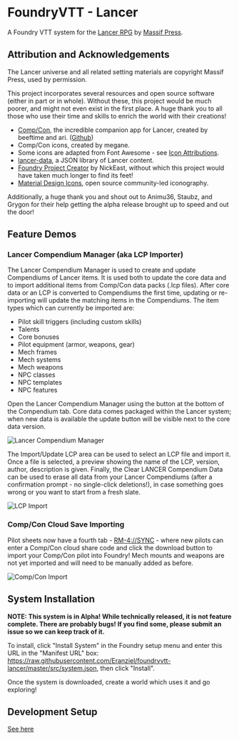 # FoundryVTT - Lancer
A Foundry VTT system for the [Lancer RPG](https://massif-press.itch.io/corebook-pdf) by [Massif Press](https://massif-press.itch.io/). 

## Attribution and Acknowledgements
The Lancer universe and all related setting materials are copyright Massif Press, used by permission.

This project incorporates several resources and open source software (either in part or in whole). Without these, this project would be much poorer, and might not even exist in the first place. A huge thank you to all those who use their time and skills to enrich the world with their creations!
* [Comp/Con](https://compcon.app), the incredible companion app for Lancer, created by beeftime and ari. ([Github](https://github.com/massif-press/compcon))
* Comp/Con icons, created by megane.
* Some icons are adapted from Font Awesome - see [Icon Attributions](dist/assets/icons/ATTRIBUTION.md).
* [lancer-data](https://github.com/massif-press/lancer-data), a JSON library of Lancer content.
* [Foundry Project Creator](https://gitlab.com/foundry-projects/foundry-pc) by NickEast, without which this project would have taken much longer to find its feet!
* [Material Design Icons](https://materialdesignicons.com/), open source community-led iconography.

Additionally, a huge thank you and shout out to Animu36, Staubz, and Grygon for their help getting the alpha release brought up to speed and out the door!

## Feature Demos
### Lancer Compendium Manager (aka LCP Importer)
The Lancer Compendium Manager is used to create and update Compendiums of Lancer items. It is used both to update the core data and to import additional items from Comp/Con data packs (.lcp files). After core data or an LCP is converted to Compendiums the first time, updating or re-importing will update the matching items in the Compendiums. The item types which can currently be imported are:
* Pilot skill triggers (including custom skills)
* Talents
* Core bonuses
* Pilot equipment (armor, weapons, gear)
* Mech frames
* Mech systems
* Mech weapons
* NPC classes
* NPC templates
* NPC features

Open the Lancer Compendium Manager using the button at the bottom of the Compendium tab. Core data comes packaged within the Lancer system; when new data is available the update button will be visible next to the core data version.

![Lancer Compendium Manager](https://i.imgur.com/R5Iw2x4.png)

The Import/Update LCP area can be used to select an LCP file and import it. Once a file is selected, a preview showing the name of the LCP, version, author, description is given. Finally, the Clear LANCER Compendium Data can be used to erase all data from your Lancer Compendiums (after a confirmation prompt - no single-click deletions!), in case something goes wrong or you want to start from a fresh slate.

![LCP Import](https://i.imgur.com/ibFhiIw.png)

### Comp/Con Cloud Save Importing
Pilot sheets now have a fourth tab - <RM-4://SYNC> - where new pilots can enter a Comp/Con cloud share code and click the download button to import your Comp/Con pilot into Foundry! Mech mounts and weapons are not yet imported and will need to be manually added as before.

![Comp/Con Import](https://i.imgur.com/Nm0mMIB.gif)

## System Installation
**NOTE: This system is in Alpha! While technically released, it is not feature complete. There are probably bugs! If you find some, please submit an issue so we can keep track of it.**

To install, click "Install System" in the Foundry setup menu and enter this URL in the "Manifest URL" box: https://raw.githubusercontent.com/Eranziel/foundryvtt-lancer/master/src/system.json, then click "Install". 

Once the system is downloaded, create a world which uses it and go exploring!

## Development Setup

[See here](https://github.com/Eranziel/foundryvtt-lancer/wiki/Development-Setup)

